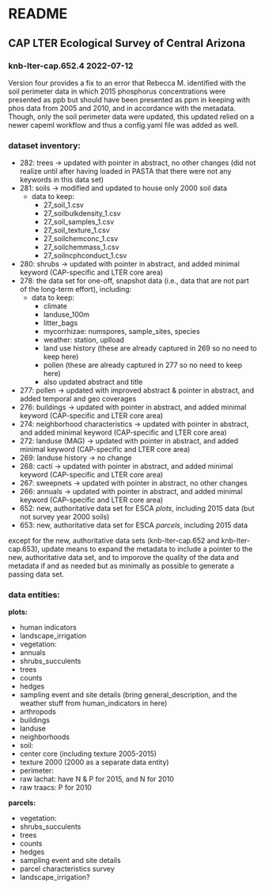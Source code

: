 # README

## CAP LTER Ecological Survey of Central Arizona

### knb-lter-cap.652.4 2022-07-12

Version four provides a fix to an error that Rebecca M. identified with the soil perimeter data in which 2015 phosphorus concentrations were presented as ppb but should have been presented as ppm in keeping with phos data from 2005 and 2010, and in accordance with the metadata. Though, only the soil perimeter data were updated, this updated relied on a newer capeml workflow and thus a config.yaml file was added as well.

### dataset inventory:

- 282: trees -&gt; updated with pointer in abstract, no other changes (did not realize until after having loaded in PASTA that there were not any keywords in this data set)
- 281: soils -&gt; modified and updated to house only 2000 soil data
  - data to keep:
    - 27\_soil\_1.csv
    - 27\_soilbulkdensity\_1.csv
    - 27\_soil\_samples\_1.csv
    - 27\_soil\_texture\_1.csv
    - 27\_soilchemconc\_1.csv
    - 27\_soilchemmass\_1.csv
    - 27\_soilncphconduct\_1.csv
- 280: shrubs -&gt; updated with pointer in abstract, and added minimal keyword (CAP-specific and LTER core area)
- 278: the data set for one-off, snapshot data (i.e., data that are not part of the long-term effort), including:
  - data to keep:
    - climate
    - landuse\_100m
    - litter\_bags
    - mycorrhizae: numspores, sample\_sites, species
    - weather: station, uplload
    - land use history (these are already captured in 269 so no need to keep here)
    - pollen (these are already captured in 277 so no need to keep here)
    - also updated abstract and title
- 277: pollen -&gt; updated with improved abstract & pointer in abstract, and added temporal and geo coverages
- 276: buildings -&gt; updated with pointer in abstract, and added minimal keyword (CAP-specific and LTER core area)
- 274: neighborhood characteristics -&gt; updated with pointer in abstract, and added minimal keyword (CAP-specific and LTER core area)
- 272: landuse (MAG) -&gt; updated with pointer in abstract, and added minimal keyword (CAP-specific and LTER core area)
- 269: landuse history -&gt; no change
- 268: cacti -&gt; updated with pointer in abstract, and added minimal keyword (CAP-specific and LTER core area)
- 267: sweepnets -&gt; updated with pointer in abstract, no other changes
- 266: annuals -&gt; updated with pointer in abstract, and added minimal keyword (CAP-specific and LTER core area)
- 652: new, authoritative data set for ESCA *plots*, including 2015 data (but not survey year 2000 soils)
- 653: new, authoritative data set for ESCA *parcels*, including 2015 data

except for the new, authoritative data sets (knb-lter-cap.652 and knb-lter-cap.653), update means to expand the metadata to include a pointer to the new, authoritative data set, and to imporove the quality of the data and metadata if and as needed but as minimally as possible to generate a passing data set.

### data entities:

**plots:**

- human indicators
- landscape\_irrigation
- vegetation:
 - annuals
 - shrubs\_succulents
 - trees
 - counts
 - hedges
- sampling event and site details (bring general\_description, and the weather stuff from human\_indicators in here)
- arthropods
- buildings
- landuse
- neighborhoods
- soil:
 - center core (including texture 2005-2015)
 - texture 2000 (2000 as a separate data entity)
 - perimeter:
 - raw lachat: have N & P for 2015, and N for 2010
 - raw traacs: P for 2010

**parcels:**

- vegetation:
 - shrubs\_succulents
 - trees
 - counts
 - hedges
- sampling event and site details
- parcel characteristics survey
- landscape\_irrigation?
